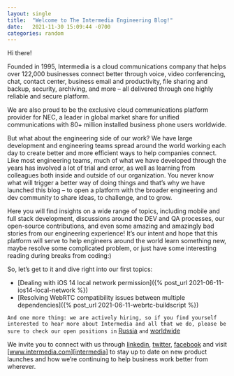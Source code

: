 ```yaml
---
layout: single
title:  "Welcome to The Intermedia Engineering Blog!"
date:   2021-11-30 15:09:44 -0700
categories: random
---
```

Hi there!

Founded in 1995, Intermedia is a cloud communications company that helps over 122,000 businesses connect better through voice, video conferencing, chat, contact center, business email and productivity, file sharing and backup, security, archiving, and more – all delivered through one highly reliable and secure platform. 

We are also proud to be the exclusive cloud communications platform provider for NEC, a leader in global market share for unified communications with 80+ million installed business phone users worldwide.

But what about the engineering side of our work? We have large development and engineering teams spread around the world working each day to create better and more efficient ways to help companies connect. Like most engineering teams, much of what we have developed through the years has involved a lot of trial and error, as well as learning from colleagues both inside and outside of our organization. You never know what will trigger a better way of doing things and that’s why we have launched this blog – to open a platform with the broader engineering and dev community to share ideas, to challenge, and to grow.

Here you will find insights on a wide range of topics, including mobile and full stack development, discussions around the DEV and QA processes, our open-source contributions, and even some amazing and amazingly bad stories from our engineering experience! It’s our intent and hope that this platform will serve to help engineers around the world learn something new, maybe resolve some complicated problem, or just have some interesting reading during breaks from coding:)

So, let’s get to it and dive right into our first topics:

- [Dealing with iOS 14 local network permission]({% post_url 2021-06-11-ios14-local-network %})
- [Resolving WebRTC compatibility issues between multiple dependencies]({% post_url 2021-06-11-webrtc-buildscript %})

`And one more thing: we are actively hiring, so if you find yourself interested to hear more about Intermedia and all that we do, please be sure to check our open positions in` [Russia][intermedia-careers-ru] `and` [worldwide][intermedia-careers]

We invite you to connect with us through [linkedin][intermedia-linkedin], [twitter][intermedia-twitter], [facebook][intermedia-facebook] and visit [www.intermedia.com][intermedia] to stay up to date on new product launches and how we’re continuing to help business work better from wherever.

[intermedia-twitter]: https://twitter.com/intermedia_net
[intermedia-facebook]: https://www.facebook.com/intermedia.inc
[intermedia-linkedin]: https://www.linkedin.com/company/intermedia
[intermedia-careers]: https://www.intermedia.com/about-us/careers
[intermedia]: https://www.intermedia.com
[intermedia-careers-ru]: https://hh.ru/employer/86298